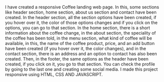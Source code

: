 I have created a responsive Coffee landing web page. In this, some sections like header section, home section, about us section and contact have been created. 
In the header section, all the section options have been created, if you hover over it, the color of those options changes and if you click on the options, you can go to that section.
 In the home section, there is a short information about the coffee change, in the about section, the speciality of the coffee has been told, in the menu section, what kind of coffee will be available, in this, the name of the coffee product, price, and an add button have been created (if you hover over it, the color changes), and in the contact section, there is an address and an option to contact has also been created. Then, in the footer, the same options as the header have been created, if you click on it, you go to that section.  You can check the profile by going to the last one and creating some social media. 
I made this project responsive using HTML, CSS AND JAVASCRIPT.
